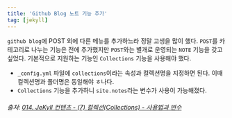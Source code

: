 ```yaml
---
title: 'Github Blog 노트 기능 추가'
tag: [jekyll]
---
```


`github blog`에 POST 외에 다른 메뉴를 추가하느라 정말 고생을 많이 했다. `POST`를 카테고리로 나누는 기능은 전에 추가했지만 `POST`와는 별개로 운영되는 `NOTE` 기능을 갖고 싶었다.
기본적으로 지원하는 기능인 `Collections` 기능을 사용해야 했다.
- `_config.yml` 파일에 `collections`이라는 속성과 컬렉션명을 지정하면 된다. 이때 컬렉션명과 폴더명은 동일해야 ㅎ나다.
- `Collections` 기능을 추가하니 `site.notes`라는 변수가 사용이 가능해졌다.

###### 출처: [014. JeKyll 컨텐츠 - (7) 컬렉션(Collections) - 사용법과 변수](https://namhoon.kim/2017/03/23/jekyll/014/index.html)